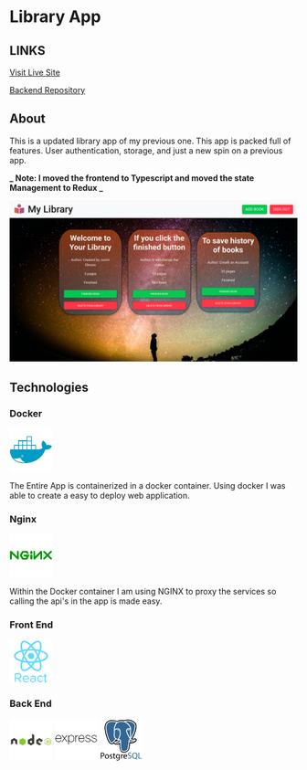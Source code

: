 # Library App

## LINKS

[Visit Live Site](https://mylibrary.justinelmore.dev)

[Backend Repository](https://github.com/jelmore1674/MyLibraryReactFullStack/tree/main/mylibrary-backend)

## About

This is a updated library app of my previous one. This app is packed full of
features. User authentication, storage, and just a new spin on a previous app.

**_ Note: I moved the frontend to Typescript and moved the state Management to Redux _**

<img src='./public/mylibrary.png'>

## Technologies

### Docker

<img src='https://raw.githubusercontent.com/devicons/devicon/master/icons/docker/docker-plain.svg' width='75px' style="background-color: white">

The Entire App is containerized in a docker container. Using docker I was able
to create a easy to deploy web application.

### Nginx

<img src='https://raw.githubusercontent.com/devicons/devicon/master/icons/nginx/nginx-original.svg' width='75px' style="background-color: white">

Within the Docker container I am using NGINX to proxy the services so calling
the api's in the app is made easy.

### Front End

<img src='https://raw.githubusercontent.com/devicons/devicon/9f4f5cdb393299a81125eb5127929ea7bfe42889/icons/react/react-original-wordmark.svg' width='75px' style="background-color: white">

### Back End

<img src='https://raw.githubusercontent.com/devicons/devicon/9f4f5cdb393299a81125eb5127929ea7bfe42889/icons/nodejs/nodejs-original-wordmark.svg' width="75px" style="background-color: white">
<img src='https://raw.githubusercontent.com/devicons/devicon/9f4f5cdb393299a81125eb5127929ea7bfe42889/icons/express/express-original-wordmark.svg' width="75px" style="background-color: white">
<img src='https://raw.githubusercontent.com/devicons/devicon/9f4f5cdb393299a81125eb5127929ea7bfe42889/icons/postgresql/postgresql-original-wordmark.svg' width="75px" style="background-color: white">
